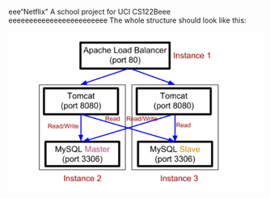 eee“Netflix"
A school project for UCI CS122Beee
eeeeeeeeeeeeeeeeeeeeeeee
The whole structure should look like this:

![image](https://github.com/cxk123/-Netflix-CS122B/blob/master/images/struture.PNG)
